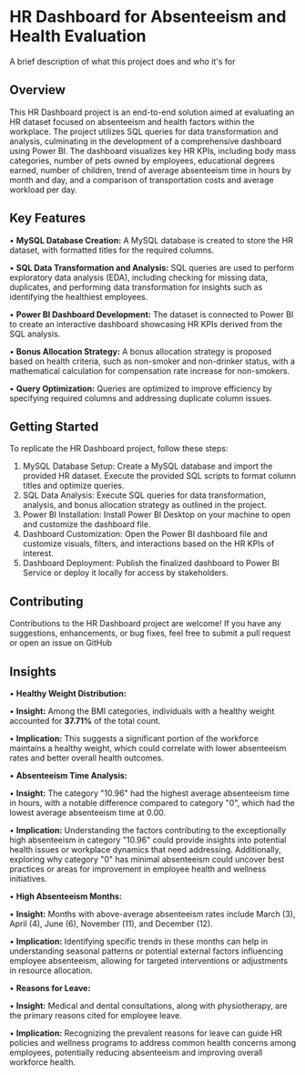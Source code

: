 
# HR Dashboard for Absenteeism and Health Evaluation

A brief description of what this project does and who it's for


## Overview
This HR Dashboard project is an end-to-end solution aimed at evaluating an HR dataset focused on absenteeism and health factors within the workplace. The project utilizes SQL queries for data transformation and analysis, culminating in the development of a comprehensive dashboard using Power BI. The dashboard visualizes key HR KPIs, including body mass categories, number of pets owned by employees, educational degrees earned, number of children, trend of average absenteeism time in hours by month and day, and a comparison of transportation costs and average workload per day.
## Key Features
•	**MySQL Database Creation:**
A MySQL database is created to store the HR dataset, with formatted titles for the required columns.

•	**SQL Data Transformation and Analysis:**  SQL queries are used to perform exploratory data analysis (EDA), including checking for missing data, duplicates, and performing data transformation for insights such as identifying the healthiest employees.

•	**Power BI Dashboard Development:** The dataset is connected to Power BI to create an interactive dashboard showcasing HR KPIs derived from the SQL analysis.

•	**Bonus Allocation Strategy:** A bonus allocation strategy is proposed based on health criteria, such as non-smoker and non-drinker status, with a mathematical calculation for compensation rate increase for non-smokers.

•	**Query Optimization:** Queries are optimized to improve efficiency by specifying required columns and addressing duplicate column issues.

## Getting Started
To replicate the HR Dashboard project, follow these steps:
1.	MySQL Database Setup: Create a MySQL database and import the provided HR dataset. Execute the provided SQL scripts to format column titles and optimize queries.
2.	SQL Data Analysis: Execute SQL queries for data transformation, analysis, and bonus allocation strategy as outlined in the project.
3.	Power BI Installation: Install Power BI Desktop on your machine to open and customize the dashboard file.
4.	Dashboard Customization: Open the Power BI dashboard file and customize visuals, filters, and interactions based on the HR KPIs of interest.
5.	Dashboard Deployment: Publish the finalized dashboard to Power BI Service or deploy it locally for access by stakeholders.

## Contributing

Contributions to the HR Dashboard project are welcome! If you have any suggestions, enhancements, or bug fixes, feel free to submit a pull request or open an issue on GitHub

## Insights
•	**Healthy Weight Distribution:**

•	**Insight:** Among the BMI categories, individuals with a healthy weight accounted for **37.71%** of the total count.

•	**Implication:** This suggests a significant portion of the workforce maintains a healthy weight, which could correlate with lower absenteeism rates and better overall health outcomes.

•	**Absenteeism Time Analysis:**

•	**Insight:** The category "10.96" had the highest average absenteeism time in hours, with a notable difference compared to category "0", which had the lowest average absenteeism time at 0.00.

•	**Implication:** Understanding the factors contributing to the exceptionally high absenteeism in category "10.96" could provide insights into potential health issues or workplace dynamics that need addressing. Additionally, exploring why category "0" has minimal absenteeism could uncover best practices or areas for improvement in employee health and wellness initiatives.


•	**High Absenteeism Months:**

•	**Insight:** Months with above-average absenteeism rates include March (3), April (4), June (6), November (11), and December (12).

•	**Implication:** Identifying specific trends in these months can help in understanding seasonal patterns or potential external factors influencing employee absenteeism, allowing for targeted interventions or adjustments in resource allocation.

•	**Reasons for Leave:**

•	**Insight:** Medical and dental consultations, along with physiotherapy, are the primary reasons cited for employee leave.

•	**Implication:** Recognizing the prevalent reasons for leave can guide HR policies and wellness programs to address common health concerns among employees, potentially reducing absenteeism and improving overall workforce health.
